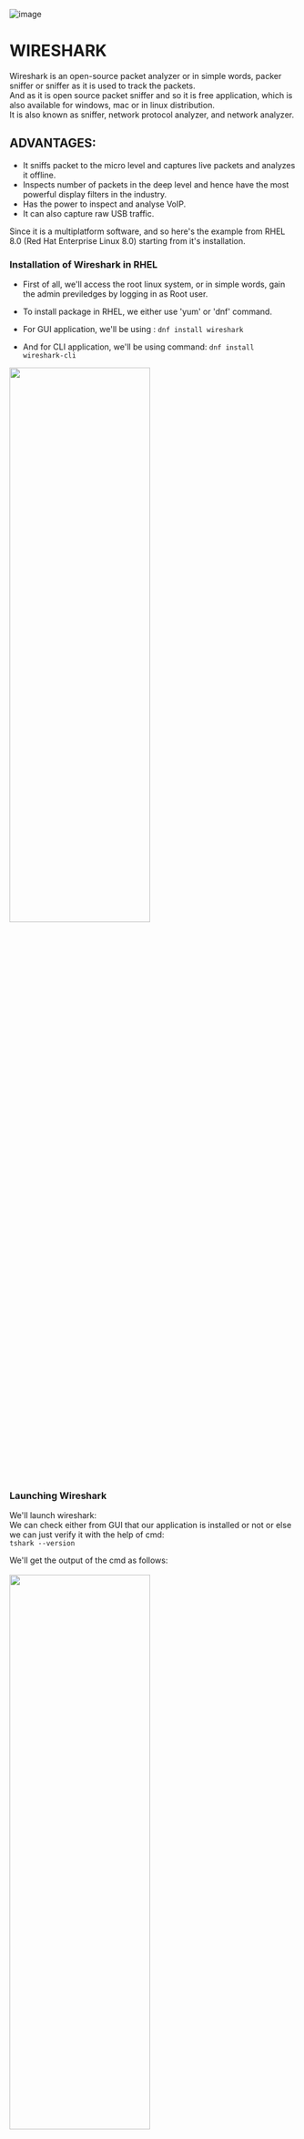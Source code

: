 ![image](https://user-images.githubusercontent.com/64470404/138563177-3f622fee-df04-4efa-8da1-e85243ae93f7.png)

# WIRESHARK 

Wireshark is an open-source packet analyzer or in simple words, packer sniffer or sniffer
as it is used to track the packets.<br>
And as it is open source packet sniffer and so it is free application, which is also available for windows, mac or in linux distribution.<br>
It is also known as sniffer, network protocol analyzer, and network analyzer.<br>

## ADVANTAGES:

- It sniffs packet to the micro level and captures live packets and analyzes it offline.<br>
- Inspects number of packets in the deep level and hence have the most powerful display filters in the industry.<br>
- Has the power to inspect and analyse VoIP.<br>
- It can also capture raw USB traffic.

Since it is a multiplatform software, and so here's the example from RHEL 8.0 (Red Hat Enterprise Linux 8.0) starting from it's installation.<br>

### Installation of Wireshark in RHEL

- First of all, we'll access the root linux system, or in simple words, gain the admin previledges by logging in as Root user.
- To install package in RHEL, we either use 'yum' or 'dnf' command.
- For GUI application, we'll be using :
 ``dnf install wireshark``
 
- And for CLI application, we'll be using command:
``dnf install wireshark-cli``

<img src="https://user-images.githubusercontent.com/64470404/138584940-63746af2-ad78-4033-ae53-b8a924986cc0.png" height="50%" width="70%">

<br>

### Launching Wireshark

We'll launch wireshark:<br>
We can check either from GUI that our application is installed or not or else we can just verify it with the help of cmd: <br> ``tshark --version``

We'll get the output of the cmd as follows:<br><br>
<img src="https://user-images.githubusercontent.com/64470404/138585113-84024ca5-2122-4ca4-bd76-6a60c72c0926.png" height="50%" width="70%">

And for GUI, we get as like this:<br><br>
<img src="https://user-images.githubusercontent.com/64470404/138585174-cee4019e-77fb-4ab8-9d58-6ccac1d25f64.png" height="40%" width="45%">

Here, in the GUI app, we can see, the different types of network interface card which contains different types of IP available there.<br>
We can also see, some kind of activities are going on beside the name of network interface, like zigzag motion, which updates regularly.<br>
And since, it is being running inside the virtual machine and so it shows the all the network which are available there.

<img src="https://user-images.githubusercontent.com/64470404/138585401-35346332-5659-42d8-bd03-25b8decffe5a.png" height="100%" width="100%">

<br>
When we open any of the ntw interface, we see that, live network packets are being captured by this application.<br>

![image](https://user-images.githubusercontent.com/64470404/138586406-3673bf4f-0099-4af8-9660-1faf330b76d5.png)


